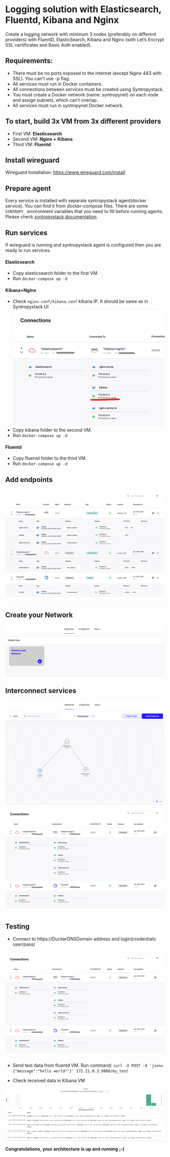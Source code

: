 # Logging solution with Elasticsearch, Fluentd, Kibana and Nginx

Create a logging network with minimum 3 nodes (preferably on different providers) with FluentD, ElasticSearch, Kibana and Nginx (with Let’s Encrypt SSL certificates and Basic Auth enabled).

## Requirements:

- There must be no ports exposed to the internet (except Nginx 443 with SSL). You can't use -p flag.
- All services must run in Docker containers.
- All connections between services must be created using Syntropystack.
- You must create a Docker network (name: syntropynet) on each node and assign subnets, which can’t overlap.
- All services must run in syntropynet Docker network.

## To start, build 3x VM from 3x different providers

- First VM:   __Elasticsearch__
- Second VM:  __Nginx + Kibana__
- Third VM:   __Fluentd__

## Install wireguard

Wireguard installation: https://www.wireguard.com/install

## Prepare agent

Every service is installed with separate syntropystack agent(docker service). You can find it from docker-compose files. There are some `SYNTROPY_` environment variables that you need to fill before running agents.
Please check [syntropystack documentation](https://docs.syntropystack.com/docs).

## Run services

If wireguard is running and syntropystack agent is configured then you are ready to run services.

#### Elasticsearch

* Copy elasticsearch folder to the first VM.
* Run `docker-compose up -d`

#### Kibana+Nginx

* Check `nginx-conf/kibana.conf` kibana IP. It should be same as in Syntropystack UI
![same](images/same.png)
* Copy kibana folder to the second VM.
* Run `docker-compose up -d`

#### Fluentd

* Copy fluentd folder to the third VM.
* Run `docker-compose up -d`

## Add endpoints

![add-endpoints](images/add_endpoints.png)

## Create your Network

![create-network](images/create_network.png)


## Interconnect services

![interconnect](images/inter_connect1.png)
![interconnect](images/inter_connect2.png)


## Testing

- Connect to https://DuckerDNSDomain address and login(credentials: user/pass)

![interconnect](images/inter_connect2.png)

- Send test data from fluentd VM. Run command: `curl -X POST -d 'json={"message":"hello world!"}' 172.21.0.2:9880/my_test`

- Check received data in Kibana VM

![interconnect](images/testing.png)

__Congratulations, your architecture is up and running ;-)__

